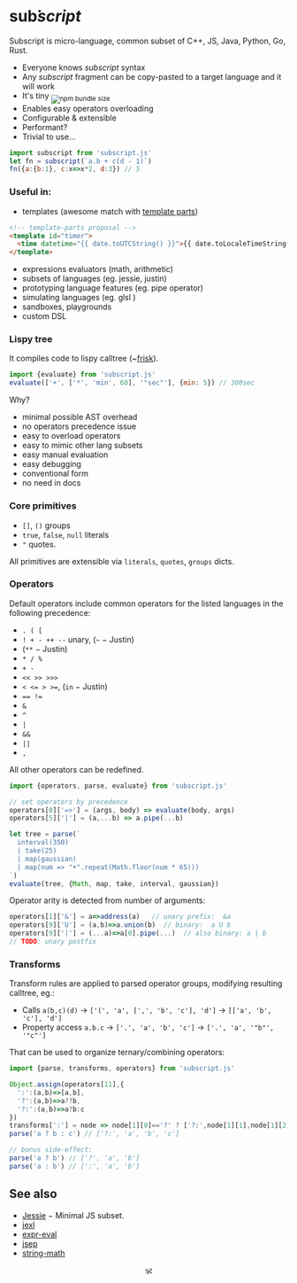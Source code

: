 # <!--<img alt="subscript" src="/subscript2.svg" height=42/>--> sub͘<em>script</em> <!--<sub>SUB͘<em>SCRIPT</em></sub>-->

Subscript is micro-language, common subset of C++, JS, Java, Python, Go, Rust.<br/>

* Everyone knows _subscript_ syntax
* Any _subscript_ fragment can be copy-pasted to a target language and it will work
* It's tiny <sub>![npm bundle size](https://img.shields.io/bundlephobia/minzip/subscript?color=brightgreen&label=gzip)</sub>
* Enables easy operators overloading
* Configurable & extensible
* Performant?
* Trivial to use...

```js
import subscript from 'subscript.js'
let fn = subscript(`a.b + c(d - 1)`)
fn({a:{b:1}, c:x=>x*2, d:3}) // 5
```

### Useful in:

* templates (awesome match with [template parts](https://github.com/github/template-parts))

```html
<!-- template-parts proposal -->
<template id="timer">
  <time datetime="{{ date.toUTCString() }}">{{ date.toLocaleTimeString() }}</time>
</template>
```

* expressions evaluators (math, arithmetic)
* subsets of languages (eg. jessie, justin) <!-- see sonr -->
* prototyping language features (eg. pipe operator)
* simulating languages (eg. glsl <!--, FORTRAN?, COBOL?-->)
* sandboxes, playgrounds
* custom DSL


### Lispy tree

It compiles code to lispy calltree (\~[frisk](https://npmjs.com/frisk)).

```js
import {evaluate} from 'subscript.js'
evaluate(['+', ['*', 'min', 60], '"sec"'], {min: 5}) // 300sec
```

Why?

+ minimal possible AST overhead
+ no operators precedence issue
+ easy to overload operators
+ easy to mimic other lang subsets
+ easy manual evaluation
+ easy debugging
+ conventional form
+ no need in docs


### Core primitives

* `[]`, `()` groups
* `true`, `false`, `null` literals
* `"` quotes.

All primitives are extensible via `literals`, `quotes`, `groups` dicts.

### Operators

Default operators include common operators for the listed languages in the following precedence:

* `. ( [`
* `! + - ++ --` unary, (`~` − Justin)
* (`**` − Justin)
* `* / %`
* `+ -`
* `<< >> >>>`
* `< <= > >=`, (`in` − Justin)
* `== !=`
* `&`
* `^`
* `|`
* `&&`
* `||`
* `,`

All other operators can be redefined.

```js
import {operators, parse, evaluate} from 'subscript.js'

// set operators by precedence
operators[0]['=>'] = (args, body) => evaluate(body, args)
operators[5]['|'] = (a,...b) => a.pipe(...b)

let tree = parse(`
  interval(350)
  | take(25)
  | map(gaussian)
  | map(num => "•".repeat(Math.floor(num * 65)))
`)
evaluate(tree, {Math, map, take, interval, gaussian})
```

Operator arity is detected from number of arguments:

```js
operators[1]['&'] = a=>address(a)   // unary prefix:  &a
operators[9]['U'] = (a,b)=>a.union(b)  // binary:  a U b
operators[9]['|'] = (...a)=>a[0].pipe(...)  // also binary: a | b
// TODO: unary postfix
```

### Transforms

Transform rules are applied to parsed operator groups, modifying resulting calltree, eg.:

* Calls `a(b,c)(d)` → `['(', 'a', [',', 'b', 'c'], 'd']` → `[['a', 'b', 'c'], 'd']`
* Property access `a.b.c` → `['.', 'a', 'b', 'c']` → `['.', 'a', '"b"', '"c"']`

That can be used to organize ternary/combining operators:

```js
import {parse, transforms, operators} from 'subscript.js'

Object.assign(operators[11],{
  ':':(a,b)=>[a,b],
  '?':(a,b)=>a??b,
  '?:':(a,b)=>a?b:c
})
transforms[':'] = node => node[1][0]=='?' ? ['?:',node[1][1],node[1][2],node[2]] : node // [:, [?, a, b], c] → [?:, a, b, c]
parse('a ? b : c') // ['?:', 'a', 'b', 'c']

// bonus side-effect:
parse('a ? b') // ['?', 'a', 'b']
parse('a : b') // [':', 'a', 'b']
```

<!--
### Justin

[Justin](https://github.com/endojs/Jessie/issues/66) is JSON with expressions extension.

+ ** operator
+ ~ operator
+ ?: ternary operator
+ [] Array literal
+ {} Object literal
+ in operator

```js
parse('{x:1, "y":2+2}['x']') // ['[', {x:1, y: ['+', 2, 2]}, 'x']
```
-->

<!--
### Ideas

These are some snippets for custom DSL operators:

* `7!` (factorial)
* `5s` (units),
* `exist?`
* `arrᵀ` - transpose,
* `int 5` (typecast)
* `$a` (param expansion)
* `1 to 10 by 2`
* `a if b else c`
* `a, b in c`
* `a.xyz` swizzles
* vector operators
* polynomial operators
* etc.

-->

<!--
### Performance

Compare against js eval, Function, quickjs, SES, jscan, alternatives from see-also
--->

## See also

* [Jessie](https://github.com/endojs/Jessie) − Minimal JS subset.
* [jexl](https://github.com/TomFrost/Jexl)
* [expr-eval](https://github.com/silentmatt/expr-eval)
* [jsep](https://github.com/EricSmekens/jsep)
* [string-math](https://github.com/devrafalko/string-math)


<p align=center>🕉</p>
